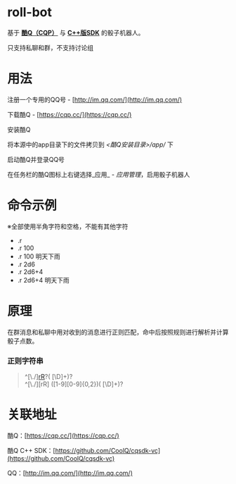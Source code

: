 # roll-bot
基于 __[酷Q（CQP）](https://cqp.cc/)__ 与 __[C++版SDK](https://github.com/CoolQ/cqsdk-vc)__ 的骰子机器人。  

只支持私聊和群，不支持讨论组

# 用法
注册一个专用的QQ号 - [http://im.qq.com/](http://im.qq.com/)  

下载酷Q - [https://cqp.cc/](https://cqp.cc/)  

安装酷Q

将本源中的app目录下的文件拷贝到 _<酷Q安装目录>/app/_ 下

启动酷Q并登录QQ号

在任务栏的酷Q图标上右键选择_应用_ - _应用管理_，启用骰子机器人

# 命令示例
※全部使用半角字符和空格，不能有其他字符
- .r
- .r 100
- .r 100 明天下雨
- .r 2d6
- .r 2d6+4
- .r 2d6+4 明天下雨

# 原理
在群消息和私聊中用对收到的消息进行正则匹配，命中后按照规则进行解析并计算骰子点数。  

### 正则字符串
> ^[\\./][rR]( ([1-9])[dD]([1-9][0-9]{0,2})(([\\+-])([1-9][0-9]{0,3}))?)?( [\\D]+)?  
> ^[\\./][rR] ([1-9][0-9]{0,2})( [\\D]+)?

# 关联地址
酷Q：[https://cqp.cc/](https://cqp.cc/) 
 
酷Q C++ SDK：[https://github.com/CoolQ/cqsdk-vc](https://github.com/CoolQ/cqsdk-vc)  

QQ：[http://im.qq.com/](http://im.qq.com/)